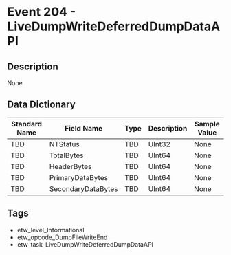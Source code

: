# Event 204 - LiveDumpWriteDeferredDumpDataAPI

## Description
None

## Data Dictionary
|Standard Name|Field Name|Type|Description|Sample Value|
|---|---|---|---|---|
|TBD|NTStatus|TBD|UInt32|None|None|
|TBD|TotalBytes|TBD|UInt64|None|None|
|TBD|HeaderBytes|TBD|UInt64|None|None|
|TBD|PrimaryDataBytes|TBD|UInt64|None|None|
|TBD|SecondaryDataBytes|TBD|UInt64|None|None|

## Tags
* etw_level_Informational
* etw_opcode_DumpFileWriteEnd
* etw_task_LiveDumpWriteDeferredDumpDataAPI